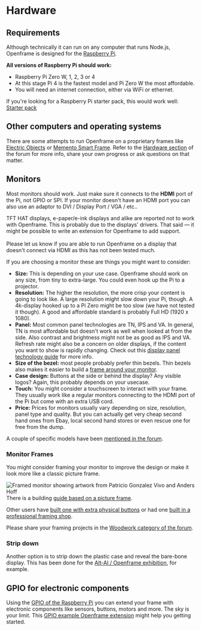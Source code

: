 # Hardware

## Requirements

Although technically it can run on any computer that runs Node.js, Openframe is designed for the [Raspberry Pi](https://www.raspberrypi.org/). 

**All versions of Raspberry Pi should work:**  

- Raspberry Pi Zero W, 1, 2, 3 or 4
- At this stage Pi 4 is the fastest model and Pi Zero W the most affordable. 
- You will need an internet connection, either via WiFi or ethernet.

If you're looking for a Raspberry Pi starter pack, this would work well: [Starter pack](https://www.amazon.com/CanaKit-Raspberry-Complete-Starter-Kit/dp/B01C6Q2GSY)

## Other computers and operating systems

There are some attempts to run Openframe on a proprietary frames like [Electric Objects](https://openframe.discourse.group/t/make-it-possible-to-run-on-the-eo-electric-objects-hardware/88) or [Memento Smart Frame](https://openframe.discourse.group/t/anyone-here-ever-hack-a-memento-smart-frame/72). Refer to the [Hardware section](https://openframe.discourse.group/c/hardware/9) of the forum for more info, share your own progress or ask questions on that matter.

## Monitors

Most monitors should work. Just make sure it connects to the **HDMI** port of the Pi, not GPIO or SPI. If your monitor doesn't have an HDMI port you can also use an adaptor to DVI / Display Port / VGA / etc..

<aside id="tft-displays" class="warning">TFT HAT displays, e-paper/e-ink displays and alike are reported not to work with Openframe. This is probably due to the displays' drivers. That said — it might be possible to write an extension for Openframe to add support. <br>
<br>
Please let us know if you are able to run Openframe on a display that doesn't connect via HDMI as this has not been tested much.</aside>

If you are choosing a monitor these are things you might want to consider:

- **Size:** This is depending on your use case. Openframe should work on any size, from tiny to extra-large. You could even hook up the Pi to a projector.
- **Resolution:** The higher the resolution, the more crisp your content is going to look like. A large resolution might slow down your Pi, though. A 4k-display hooked up to a Pi Zero might be too slow (we have not tested it though). A good and affordable standard is probably Full HD (1920 x 1080).
- **Panel:** Most common panel technologies are TN, IPS and VA. In general, TN is most affordable but doesn't work as well when looked at from the side. Also contrast and brightness might not be as good as IPS and VA. Refresh rate might also be a concern on older displays, if the content you want to show is rapidly changing. Check out this [display panel technology guide](https://www.techspot.com/article/1788-display-tech-compared/) for more info.
- **Size of the bezel:** most people probably prefer thin bezels. Thin bezels also makes it easier to build a [frame around your monitor](#monitor-frame).
- **Case design:** Buttons at the side or behind the display? Any visible logos? Again, this probably depends on your usecase.
- **Touch:** You might consider a touchscreen to interact with your frame. They usually work like a regular monitors connecting to the HDMI port of the Pi but come with an extra USB cord.
- **Price:** Prices for monitors usually vary depending on size, resolution, panel type and quality. But you can actually get very cheap second hand ones from Ebay, local second hand stores or even rescue one for free from the dump.

A couple of specific models have been [mentioned in the forum](https://openframe.discourse.group/t/directory-list-of-screens-used-with-openframe-io/18).

### Monitor Frames

You might consider framing your monitor to improve the design or make it look more like a classic picture frame. 

![Framed monitor showing artwork from Patricio Gonzalez Vivo and Anders Hoff](https://cdn.instructables.com/FNJ/63AI/ILWLAXET/FNJ63AIILWLAXET.LARGE.jpg?auto=webp&width=1024&height=1024&fit=bounds "Framed monitor showing artwork from Patricio Gonzalez Vivo and Anders Hoff")
There is a building [guide based on a picture frame](https://www.instructables.com/id/A-Frame-for-Openframe/).

Other users have [built one with extra physical buttons](https://twitter.com/patxangas/status/749611553155080192) or had one [built in a professional framing shop](https://openframe.discourse.group/t/just-framed-a-27-monitor/53).

Please share your framing projects in the [Woodwork category of the forum](https://openframe.discourse.group/c/woodwork/10).  

### Strip down

Another option is to strip down the plastic case and reveal the bare-bone display. This has been done for the [Alt-AI / Openframe exhibition](https://www.flickr.com/photos/78897029@N00/albums/72157668428434301/with/26577041814/), for example. 

## GPIO for electronic components

Using the [GPIO of the Raspberry Pi](https://www.raspberrypi.org/documentation/usage/gpio/) you can extend your frame with electronic components like sensors, buttons, motors and more. The sky is your limit. This [GPIO example Openframe extension](https://github.com/OpenframeProject/Openframe-GPIO) might help you getting started.